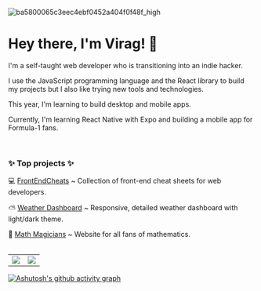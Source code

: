 ![ba5800065c3eec4ebf0452a404f0f48f_high](https://github.com/user-attachments/assets/f9673be2-1132-4581-a575-78af5f54fdce)
# Hey there, I'm Virag! 🌸

I'm a self-taught web developer who is transitioning into an indie hacker.

I use the JavaScript programming language and the React library to build my projects but I also like trying new tools and technologies.

This year, I'm learning to build desktop and mobile apps.

Currently, I'm learning React Native with Expo and building a mobile app for Formula-1 fans.

<br>
<h3> ✨ Top projects ✨ </h3>

 💻 [FrontEndCheats](https://frontendcheats.com/) ~ Collection of front-end cheat sheets for web developers.
   
 ⛅ [Weather Dashboard](https://virag-ky-weather-dashboard.netlify.app/) ~ Responsive, detailed weather dashboard with light/dark theme.
 
 📐 [Math Magicians](https://virag-ky-math-magicians.netlify.app/) ~ Website for all fans of mathematics.
<br>
<br>
<div><table><tr><td width="50%"><img src="https://github-readme-stats.vercel.app/api?username=virag-ky&show_icons=true&theme=panda"></td><td width="50%"><img src="https://github-readme-streak-stats-eight.vercel.app?user=virag-ky&theme=panda&fire=FF74B8&currStreakNum=FF74B8"></td></tr></table></div>


[![Ashutosh's github activity graph](https://github-readme-activity-graph.vercel.app/graph?username=virag-ky&bg_color=31353a&color=24a090&line=24a090&point=ff74b8&area=true&hide_border=false)](https://github.com/ashutosh00710/github-readme-activity-graph)
